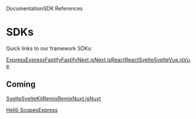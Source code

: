 DocumentationSDK References

# SDKs

Quick links to our framework SDKs:

[ExpressExpress](/docs/sdks/express/)[FastifyFastify](/docs/sdks/fastify/)[Next.jsNext.js](/docs/sdks/nextjs/)[ReactReact](/docs/sdks/react/)[SvelteSvelte](/docs/sdks/svelte/)[Vue.jsVue](/docs/sdks/vue/)

## Coming[](#coming)

[SvelteSvelteKit](mailto:contact@hello.coop/subject=Interest+in+SvelteKit)[RemixRemix](mailto:contact@hello.coop/subject=Interest+in+Remix)[Nuxt.jsNuxt](mailto:contact@hello.coop/subject=Interest+in+Nuxt)

[Hellō Scopes](/docs/scopes/ "Hellō Scopes")[Express](/docs/sdks/express/ "Express")